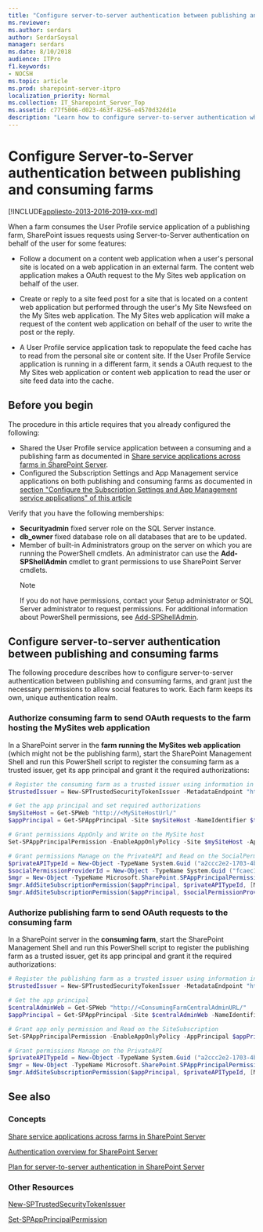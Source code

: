 ```yaml
---
title: "Configure server-to-server authentication between publishing and consuming farms"
ms.reviewer: 
ms.author: serdars
author: SerdarSoysal
manager: serdars
ms.date: 8/10/2018
audience: ITPro
f1.keywords:
- NOCSH
ms.topic: article
ms.prod: sharepoint-server-itpro
localization_priority: Normal
ms.collection: IT_Sharepoint_Server_Top
ms.assetid: c77f5006-d023-463f-8256-e4570d32dd1e
description: "Learn how to configure server-to-server authentication when you share User Profile service application across SharePoint Server publishing and consuming farms."
---
```


# Configure Server-to-Server authentication between publishing and consuming farms

[!INCLUDE[appliesto-2013-2016-2019-xxx-md](../includes/appliesto-2013-2016-2019-xxx-md.md)]
  
When a farm consumes the User Profile service application of a publishing farm, SharePoint issues requests using Server-to-Server authentication on behalf of the user for some features:
  
- Follow a document on a content web application when a user's personal site is located on a web application in an external farm. The content web application makes a OAuth request to the My Sites web application on behalf of the user.

- Create or reply to a site feed post for a site that is located on a content web application but performed through the user's My Site Newsfeed on the My Sites web application. The My Sites web application will make a request of the content web application on behalf of the user to write the post or the reply.

- A User Profile service application task to repopulate the feed cache has to read from the personal site or content site. If the User Profile Service application is running in a different farm, it sends a OAuth request to the My Sites web application or content web application to read the user or site feed data into the cache.
  
## Before you begin
<a name="begin"> </a>

The procedure in this article requires that you already configured the following:

- Shared the User Profile service application between a consuming and a publishing farm as documented in [Share service applications across farms in SharePoint Server](share-service-applications-across-farms.md).
- Configured the Subscription Settings and App Management service applications on both publishing and consuming farms as documented in [section "Configure the Subscription Settings and App Management service applications" of this article](/sharepoint/administration/configure-an-environment-for-apps-for-sharepoint#configure-the-subscription-settings-and-app-management-service-applications)

Verify that you have the following memberships:

  - **Securityadmin** fixed server role on the SQL Server instance.
  - **db_owner** fixed database role on all databases that are to be updated.
  - Member of built-in Administrators group on the server on which you are running the PowerShell cmdlets.
    An administrator can use the **Add-SPShellAdmin** cmdlet to grant permissions to use SharePoint Server cmdlets.  
    > [!NOTE]
    > If you do not have permissions, contact your Setup administrator or SQL Server administrator to request permissions. For additional information about PowerShell permissions, see [Add-SPShellAdmin](/powershell/module/sharepoint-server/Add-SPShellAdmin?view=sharepoint-ps). 

## Configure server-to-server authentication between publishing and consuming farms
<a name="begin"> </a>

The following procedure describes how to configure server-to-server authentication between publishing and consuming farms, and grant just the necessary permissions to allow social features to work. Each farm keeps its own, unique authentication realm.

### Authorize consuming farm to send OAuth requests to the farm hosting the MySites web application

In a SharePoint server in the **farm running the MySites web application** (which might not be the publishing farm), start the SharePoint Management Shell and run this PowerShell script to register the consuming farm as a trusted issuer, get its app principal and grant it the required authorizations:

```powershell
# Register the consuming farm as a trusted issuer using information in its metadata file
$trustedIssuer = New-SPTrustedSecurityTokenIssuer -MetadataEndpoint "https://<ConsumingFarmWinClaimsWebApp>/_layouts/15/metadata/json/1" -Name "<ConsumingFarmFriendlyName>"

# Get the app principal and set required authorizations
$mySiteHost = Get-SPWeb "http://<MySiteHostUrl/"
$appPrincipal = Get-SPAppPrincipal -Site $mySiteHost -NameIdentifier $trustedIssuer.NameId

# Grant permissions AppOnly and Write on the MySite host
Set-SPAppPrincipalPermission -EnableAppOnlyPolicy -Site $mySiteHost -AppPrincipal $appPrincipal -Scope SiteSubscription -Right Write

# Grant permissions Manage on the PrivateAPI and Read on the SocialPermissionProvider
$privateAPITypeId = New-Object -TypeName System.Guid ("a2ccc2e2-1703-4bd9-955f-77b2550d6f0d")
$socialPermissionProviderId = New-Object -TypeName System.Guid ("fcaec196-a98c-4f8f-b60f-e1a82272a6d2")
$mgr = New-Object -TypeName Microsoft.SharePoint.SPAppPrincipalPermissionsManager ($mySiteHost)
$mgr.AddSiteSubscriptionPermission($appPrincipal, $privateAPITypeId, [Microsoft.SharePoint.SPAppPrincipalPermissionKind]::Manage)
$mgr.AddSiteSubscriptionPermission($appPrincipal, $socialPermissionProviderId, [Microsoft.SharePoint.SPAppPrincipalPermissionKind]::Read)
```

### Authorize publishing farm to send OAuth requests to the consuming farm

In a SharePoint server in the **consuming farm**, start the SharePoint Management Shell and run this PowerShell script to register the publishing farm as a trusted issuer, get its app principal and grant it the required authorizations:

```powershell
# Register the publishing farm as a trusted issuer using information in its metadata file
$trustedIssuer = New-SPTrustedSecurityTokenIssuer -MetadataEndpoint "https://<PublishingFarmWinClaimsWebApp>/_layouts/15/metadata/json/1" -Name "<PublishingFarmFriendlyName>"

# Get the app principal
$centralAdminWeb = Get-SPWeb "http://<ConsumingFarmCentralAdminURL/"
$appPrincipal = Get-SPAppPrincipal -Site $centralAdminWeb -NameIdentifier $trustedIssuer.NameId

# Grant app only permission and Read on the SiteSubscription
Set-SPAppPrincipalPermission -EnableAppOnlyPolicy -AppPrincipal $appPrincipal -Site $centralAdminWeb -Scope SiteSubscription -Right Read

# Grant permissions Manage on the PrivateAPI
$privateAPITypeId = New-Object -TypeName System.Guid ("a2ccc2e2-1703-4bd9-955f-77b2550d6f0d")
$mgr = New-Object -TypeName Microsoft.SharePoint.SPAppPrincipalPermissionsManager ($centralAdminWeb)
$mgr.AddSiteSubscriptionPermission($appPrincipal, $privateAPITypeId, [Microsoft.SharePoint.SPAppPrincipalPermissionKind]::Manage)
```

## See also
<a name="begin"> </a>

### Concepts

[Share service applications across farms in SharePoint Server](share-service-applications-across-farms.md)

[Authentication overview for SharePoint Server](../security-for-sharepoint-server/authentication-overview.md)

[Plan for server-to-server authentication in SharePoint Server](../security-for-sharepoint-server/plan-server-to-server-authentication.md)

### Other Resources
  
[New-SPTrustedSecurityTokenIssuer](/powershell/module/sharepoint-server/new-sptrustedsecuritytokenissuer?view=sharepoint-ps)

[Set-SPAppPrincipalPermission](/powershell/module/sharepoint-server/set-spappprincipalpermission?view=sharepoint-ps)
